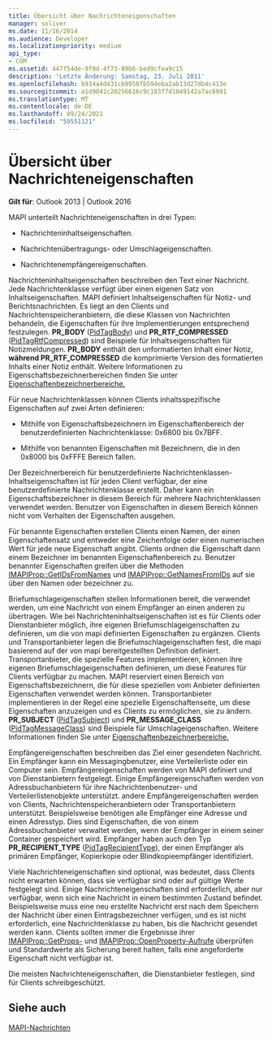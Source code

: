 ```yaml
---
title: Übersicht über Nachrichteneigenschaften
manager: soliver
ms.date: 11/16/2014
ms.audience: Developer
ms.localizationpriority: medium
api_type:
- COM
ms.assetid: 447f54de-9f0d-4f73-89b6-bed9cfea9c15
description: 'Letzte Änderung: Samstag, 23. Juli 2011'
ms.openlocfilehash: b934a4d431cb9958fb594eba2ab13d27db4c413e
ms.sourcegitcommit: a1d9041c20256616c9c183f7d1049142a7ac6991
ms.translationtype: MT
ms.contentlocale: de-DE
ms.lasthandoff: 09/24/2021
ms.locfileid: "59551121"
---
```

# <a name="message-properties-overview"></a>Übersicht über Nachrichteneigenschaften

  
  
**Gilt für**: Outlook 2013 | Outlook 2016 
  
MAPI unterteilt Nachrichteneigenschaften in drei Typen:
  
- Nachrichteninhaltseigenschaften.
    
- Nachrichtenübertragungs- oder Umschlageigenschaften.
    
- Nachrichtenempfängereigenschaften.
    
Nachrichteninhaltseigenschaften beschreiben den Text einer Nachricht. Jede Nachrichtenklasse verfügt über einen eigenen Satz von Inhaltseigenschaften. MAPI definiert Inhaltseigenschaften für Notiz- und Berichtsnachrichten. Es liegt an den Clients und Nachrichtenspeicheranbietern, die diese Klassen von Nachrichten behandeln, die Eigenschaften für ihre Implementierungen entsprechend festzulegen. **PR_BODY** ([PidTagBody](pidtagbody-canonical-property.md)) und **PR_RTF_COMPRESSED** ([PidTagRtfCompressed](pidtagrtfcompressed-canonical-property.md)) sind Beispiele für Inhaltseigenschaften für Notizmeldungen. **PR_BODY** enthält den unformatierten Inhalt einer Notiz, **während PR_RTF_COMPRESSED** die komprimierte Version des formatierten Inhalts einer Notiz enthält. Weitere Informationen zu Eigenschaftsbezeichnerbereichen finden Sie unter [Eigenschaftenbezeichnerbereiche.](property-identifier-ranges.md)
  
Für neue Nachrichtenklassen können Clients inhaltsspezifische Eigenschaften auf zwei Arten definieren:
  
- Mithilfe von Eigenschaftsbezeichnern im Eigenschaftenbereich der benutzerdefinierten Nachrichtenklasse: 0x6800 bis 0x7BFF.
    
- Mithilfe von benannten Eigenschaften mit Bezeichnern, die in den 0x8000 bis 0xFFFE Bereich fallen.
    
Der Bezeichnerbereich für benutzerdefinierte Nachrichtenklassen-Inhaltseigenschaften ist für jeden Client verfügbar, der eine benutzerdefinierte Nachrichtenklasse erstellt. Daher kann ein Eigenschaftsbezeichner in diesem Bereich für mehrere Nachrichtenklassen verwendet werden. Benutzer von Eigenschaften in diesem Bereich können nicht vom Verhalten der Eigenschaften ausgehen. 
  
Für benannte Eigenschaften erstellen Clients einen Namen, der einen Eigenschaftensatz und entweder eine Zeichenfolge oder einen numerischen Wert für jede neue Eigenschaft angibt. Clients ordnen die Eigenschaft dann einem Bezeichner im benannten Eigenschaftenbereich zu. Benutzer benannter Eigenschaften greifen über die Methoden [IMAPIProp::GetIDsFromNames](imapiprop-getidsfromnames.md) und [IMAPIProp::GetNamesFromIDs](imapiprop-getnamesfromids.md) auf sie über den Namen oder bezeichner zu. 
  
Briefumschlageigenschaften stellen Informationen bereit, die verwendet werden, um eine Nachricht von einem Empfänger an einen anderen zu übertragen. Wie bei Nachrichteninhaltseigenschaften ist es für Clients oder Dienstanbieter möglich, ihre eigenen Briefumschlageigenschaften zu definieren, um die von mapi definierten Eigenschaften zu ergänzen. Clients und Transportanbieter legen die Briefumschlageigenschaften fest, die mapi basierend auf der von mapi bereitgestellten Definition definiert. Transportanbieter, die spezielle Features implementieren, können ihre eigenen Briefumschlageigenschaften definieren, um diese Features für Clients verfügbar zu machen. MAPI reserviert einen Bereich von Eigenschaftsbezeichnern, die für diese speziellen vom Anbieter definierten Eigenschaften verwendet werden können. Transportanbieter implementieren in der Regel eine spezielle Eigenschaftenseite, um diese Eigenschaften anzuzeigen und es Clients zu ermöglichen, sie zu ändern. **PR_SUBJECT** ([PidTagSubject](pidtagsubject-canonical-property.md)) und **PR_MESSAGE_CLASS** ([PidTagMessageClass](pidtagmessageclass-canonical-property.md)) sind Beispiele für Umschlageigenschaften. Weitere Informationen finden Sie unter [Eigenschaftenbezeichnerbereiche.](property-identifier-ranges.md)
  
Empfängereigenschaften beschreiben das Ziel einer gesendeten Nachricht. Ein Empfänger kann ein Messagingbenutzer, eine Verteilerliste oder ein Computer sein. Empfängereigenschaften werden von MAPI definiert und von Dienstanbietern festgelegt. Einige Empfängereigenschaften werden von Adressbuchanbietern für ihre Nachrichtenbenutzer- und Verteilerlistenobjekte unterstützt. andere Empfängereigenschaften werden von Clients, Nachrichtenspeicheranbietern oder Transportanbietern unterstützt. Beispielsweise benötigen alle Empfänger eine Adresse und einen Adresstyp. Dies sind Eigenschaften, die von einem Adressbuchanbieter verwaltet werden, wenn der Empfänger in einem seiner Container gespeichert wird. Empfänger haben auch den Typ **PR_RECIPIENT_TYPE** ([PidTagRecipientType](pidtagrecipienttype-canonical-property.md)), der einen Empfänger als primären Empfänger, Kopierkopie oder Blindkopieempfänger identifiziert.
  
Viele Nachrichteneigenschaften sind optional, was bedeutet, dass Clients nicht erwarten können, dass sie verfügbar sind oder auf gültige Werte festgelegt sind. Einige Nachrichteneigenschaften sind erforderlich, aber nur verfügbar, wenn sich eine Nachricht in einem bestimmten Zustand befindet. Beispielsweise muss eine neu erstellte Nachricht erst nach dem Speichern der Nachricht über einen Eintragsbezeichner verfügen, und es ist nicht erforderlich, eine Nachrichtenklasse zu haben, bis die Nachricht gesendet werden kann. Clients sollten immer die Ergebnisse ihrer [IMAPIProp::GetProps-](imapiprop-getprops.md) und [IMAPIProp::OpenProperty-Aufrufe](imapiprop-openproperty.md) überprüfen und Standardwerte als Sicherung bereit halten, falls eine angeforderte Eigenschaft nicht verfügbar ist. 
  
Die meisten Nachrichteneigenschaften, die Dienstanbieter festlegen, sind für Clients schreibgeschützt. 
  
## <a name="see-also"></a>Siehe auch



[MAPI-Nachrichten](mapi-messages.md)


